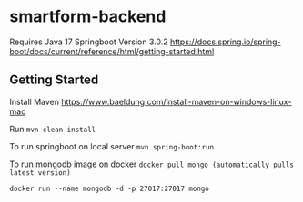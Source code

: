 # smartform-backend
Requires Java 17 
Springboot Version 3.0.2
https://docs.spring.io/spring-boot/docs/current/reference/html/getting-started.html

## Getting Started
Install Maven 
https://www.baeldung.com/install-maven-on-windows-linux-mac

Run ```mvn clean install```

To run springboot on local server 
```mvn spring-boot:run```

To run mongodb image on docker
```docker pull mongo (automatically pulls latest version)```

```docker run --name mongodb -d -p 27017:27017 mongo```


